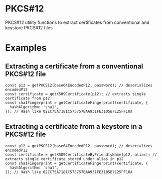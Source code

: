 # PKCS#12

PKCS#12 utility functions to extract certificates from conventional and keystore PKCS#12 files

# Examples

## Extracting a certificate from a conventional PKCS#12 file

```
const p12 = getPKCS12(base64EncodedP12, password); // deserializes encodedP12
const certificate = getX509Certificate(p12); // extracts single certificate from p12
const sha1Fingerprint = getCertificateFingerprint(certificate, {
  hashAlgorithm: 'sha1',
}); // Hash like 02EC75A7181C575757BAA931FE3105B7125FF10A
```

## Extracting a certificate from a keystore in a PKCS#12 file

```
const p12 = getPKCS12(base64EncodedP12, password); // deserializes encodedP12
const certificate = getX509CertificateByFriendlyName(p12, alias); // extracts single certificate stored under alias in p12
const sha1Fingerprint = getCertificateFingerprint(certificate, {
  hashAlgorithm: 'sha1',
}); // Hash like 02EC75A7181C575757BAA931FE3105B7125FF10A
```
